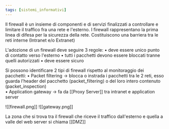```yaml
---
tags: [sistemi_informativi]
---
```

Il firewall è un insieme di componenti e di servizi finalizzati a controllare e limitare il traffico fra una rete e l'esterno.
I firewall rappresentano la prima linea di difesa per la sicurezza della rete.
Costituiscono una barriera tra le reti interne (Intranet e/o Extranet)

L'adozione di un firewall deve seguire 3 regole:
	• deve essere unico punto di contatto verso l'esterno
	• tutti i pacchetti devono essere bloccati tranne quelli autorizzati
	• deve essere sicuro 

Si possono identificare 2 tipi di firewall rispetto al monitoraggio dei pacchetti:
	• Packet filtering -> blocca o instrada i pacchetti tra le 2 reti, esso guarda l'header del pacchetto (packet_filtering) o del loro intero contenuto (packet_inspection)  
	• Application gateway -> fa da [[Proxy Server]] tra intranet e application server

![[firewall.png]]
![[gateway.png]]

La zona che si trova tra il firewall che riceve il traffico dall'esterno e quella a valle del web server si chiama [[DMZ]]
